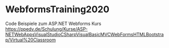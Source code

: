 # WebformsTraining2020
Code Beispiele zum ASP.NET Webforms Kurs
https://ppedv.de/Schulung/Kurse/ASP-NETWebAppsVisualStudioCSharpVisualBasicMVCWebFormsHTMLBootstrap/Virtual%20Classroom
